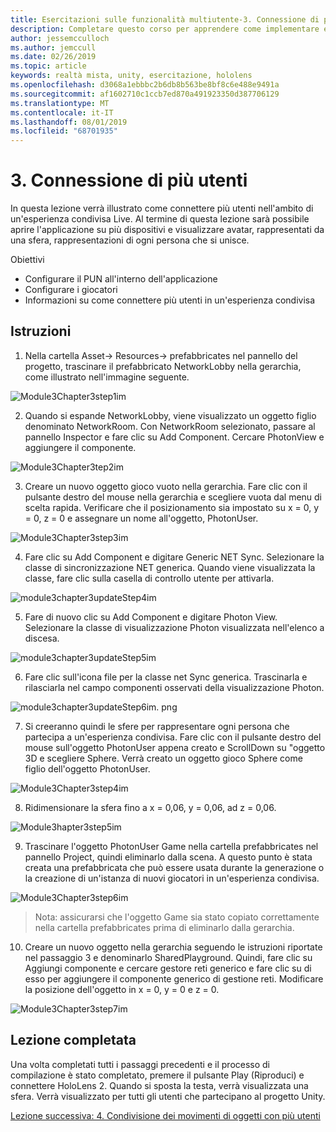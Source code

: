 ```yaml
---
title: Esercitazioni sulle funzionalità multiutente-3. Connessione di più utenti
description: Completare questo corso per apprendere come implementare esperienze condivise multiutente all'interno di un'applicazione HoloLens 2.
author: jessemcculloch
ms.author: jemccull
ms.date: 02/26/2019
ms.topic: article
keywords: realtà mista, unity, esercitazione, hololens
ms.openlocfilehash: d3068a1ebbbc2b6db8b563be8bf8c6e488e9491a
ms.sourcegitcommit: af1602710c1ccb7ed870a491923350d387706129
ms.translationtype: MT
ms.contentlocale: it-IT
ms.lasthandoff: 08/01/2019
ms.locfileid: "68701935"
---
```

# <a name="3-connecting-multiple-users"></a>3. Connessione di più utenti

In questa lezione verrà illustrato come connettere più utenti nell'ambito di un'esperienza condivisa Live. Al termine di questa lezione sarà possibile aprire l'applicazione su più dispositivi e visualizzare avatar, rappresentati da una sfera, rappresentazioni di ogni persona che si unisce. 

Obiettivi

- Configurare il PUN all'interno dell'applicazione
- Configurare i giocatori
- Informazioni su come connettere più utenti in un'esperienza condivisa

## <a name="instructions"></a>Istruzioni

1. Nella cartella Asset-> Resources-> prefabbricates nel pannello del progetto, trascinare il prefabbricato NetworkLobby nella gerarchia, come illustrato nell'immagine seguente.

![Module3Chapter3step1im](images/module3chapter3step1im.PNG)

2. Quando si espande NetworkLobby, viene visualizzato un oggetto figlio denominato NetworkRoom. Con NetworkRoom selezionato, passare al pannello Inspector e fare clic su Add Component. Cercare PhotonView e aggiungere il componente.

![Module3Chapter3tep2im](images/module3chapter3step2im.PNG)

3. Creare un nuovo oggetto gioco vuoto nella gerarchia. Fare clic con il pulsante destro del mouse nella gerarchia e scegliere vuota dal menu di scelta rapida. Verificare che il posizionamento sia impostato su x = 0, y = 0, z = 0 e assegnare un nome all'oggetto, PhotonUser.

![Module3Chapter3step3im](images/module3chapter3step3im.PNG)

4. Fare clic su Add Component e digitare Generic NET Sync. Selezionare la classe di sincronizzazione NET generica. Quando viene visualizzata la classe, fare clic sulla casella di controllo utente per attivarla. 

![module3chapter3updateStep4im](images/module3chapter3updateStep4im.png)

5. Fare di nuovo clic su Add Component e digitare Photon View. Selezionare la classe di visualizzazione Photon visualizzata nell'elenco a discesa.

![module3chapter3updateStep5im](images/module3chapter3updateStep5im.png)

6. Fare clic sull'icona file per la classe net Sync generica. Trascinarla e rilasciarla nel campo componenti osservati della visualizzazione Photon. 

![module3chapter3updateStep6im. png](images/module3chapter3updateStep6im.png) 

7. Si creeranno quindi le sfere per rappresentare ogni persona che partecipa a un'esperienza condivisa. Fare clic con il pulsante destro del mouse sull'oggetto PhotonUser appena creato e ScrollDown su "oggetto 3D e scegliere Sphere. Verrà creato un oggetto gioco Sphere come figlio dell'oggetto PhotonUser.

![Module3Chapter3step4im](images/module3chapter3step4im.PNG)

8. Ridimensionare la sfera fino a x = 0,06, y = 0,06, ad z = 0,06.

![Module3hapter3step5im](images/module3chapter3step5im.PNG)

9. Trascinare l'oggetto PhotonUser Game nella cartella prefabbricates nel pannello Project, quindi eliminarlo dalla scena. A questo punto è stata creata una prefabbricata che può essere usata durante la generazione o la creazione di un'istanza di nuovi giocatori in un'esperienza condivisa.

![Module3Chapter3step6im](images/module3chapter3step6im.PNG)

> Nota: assicurarsi che l'oggetto Game sia stato copiato correttamente nella cartella prefabbricates prima di eliminarlo dalla gerarchia.

10. Creare un nuovo oggetto nella gerarchia seguendo le istruzioni riportate nel passaggio 3 e denominarlo SharedPlayground. Quindi, fare clic su Aggiungi componente e cercare gestore reti generico e fare clic su di esso per aggiungere il componente generico di gestione reti. Modificare la posizione dell'oggetto in x = 0, y = 0 e z = 0.

![Module3Chapter3step7im](images/module3chapter3step7im.PNG)


## <a name="congratulations"></a>Lezione completata

Una volta completati tutti i passaggi precedenti e il processo di compilazione è stato completato, premere il pulsante Play (Riproduci) e connettere HoloLens 2. Quando si sposta la testa, verrà visualizzata una sfera. Verrà visualizzato per tutti gli utenti che partecipano al progetto Unity.

[Lezione successiva: 4. Condivisione dei movimenti di oggetti con più utenti](mrlearning-sharing(photon)-ch4.md)

